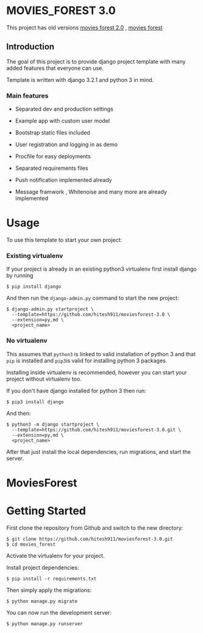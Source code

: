 # MOVIES_FOREST 3.0
This project has old versions [movies forest 2.0](https://github.com/hitesh911/moviesforest-2.0) , [movies forest](https://github.com/hitesh911/movies_forest)
## Introduction

The goal of this project is to provide  django project template with many added features that everyone can use.

Template is written with django 3.2.1 and python 3 in mind.


### Main features

* Separated dev and production settings

* Example app with custom user model

* Bootstrap static files included

* User registration and logging in as demo

* Procfile for easy deployments

* Separated requirements files

* Push notification implemented already

* Message framwork , Whitenoise and many more are already implemented

# Usage

To use this template to start your own project:

### Existing virtualenv

If your project is already in an existing python3 virtualenv first install django by running

    $ pip install django
    
And then run the `django-admin.py` command to start the new project:

    $ django-admin.py startproject \
      --template=https://github.com/hitesh911/moviesforest-3.0 \
      --extension=py,md \
      <project_name>
      
### No virtualenv

This assumes that `python3` is linked to valid installation of python 3 and that `pip` is installed and `pip3`is valid
for installing python 3 packages.

Installing inside virtualenv is recommended, however you can start your project without virtualenv too.

If you don't have django installed for python 3 then run:

    $ pip3 install django
    
And then:

    $ python3 -m django startproject \
      --template=https://github.com/hitesh911/moviesforest-3.0.git \
      --extension=py,md \
      <project_name>
      
      
After that just install the local dependencies, run migrations, and start the server.


# MoviesForest

# Getting Started

First clone the repository from Github and switch to the new directory:

    $ git clone https://github.com/hitesh911/moviesforest-3.0.git
    $ cd movies_forest
    
Activate the virtualenv for your project.
    
Install project dependencies:

    $ pip install -r requirements.txt
    
    
Then simply apply the migrations:

    $ python manage.py migrate
    

You can now run the development server:

    $ python manage.py runserver

